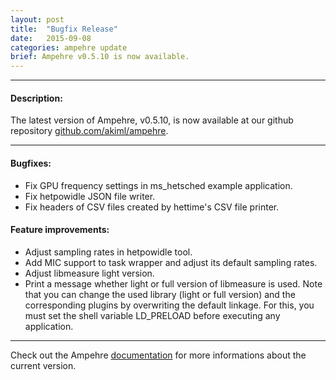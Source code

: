 ```yaml
---
layout: post
title:  "Bugfix Release"
date:   2015-09-08
categories: ampehre update
brief: Ampehre v0.5.10 is now available.
--- 
```

---

#### Description:

The latest version of Ampehre, v0.5.10, is now available at our github repository [github.com/akiml/ampehre](https://github.com/akiml/ampehre).

---

#### Bugfixes:
- Fix GPU frequency settings in ms_hetsched example application.
- Fix hetpowidle JSON file writer.
- Fix headers of CSV files created by hettime's CSV file printer.

#### Feature improvements:
- Adjust sampling rates in hetpowidle tool.
- Add MIC support to task wrapper and adjust its default sampling rates.
- Adjust libmeasure light version.
- Print a message whether light or full version of libmeasure is used. Note that you can change the used library (light or full version) and the corresponding plugins by overwriting the default linkage. For this, you must set the shell variable LD_PRELOAD before executing any application.

---


Check out the Ampehre [documentation][docs] for more informations about the current version.

[docs]: {{site.baseurl}}/documentation/
